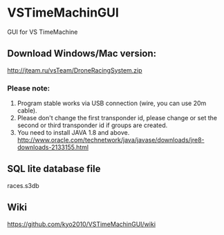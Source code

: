 # VSTimeMachinGUI
GUI for VS TimeMachine

## Download Windows/Mac version:
http://jteam.ru/vsTeam/DroneRacingSystem.zip

### Please note: 
1. Program stable works via USB connection (wire, you can use 20m cable).
2. Please don't change the first transponder id, please change or set the second or third transponder id if groups are created.
3. You need to install JAVA 1.8 and above.
http://www.oracle.com/technetwork/java/javase/downloads/jre8-downloads-2133155.html

## SQL lite database file
races.s3db

## Wiki
https://github.com/kyo2010/VSTimeMachinGUI/wiki
